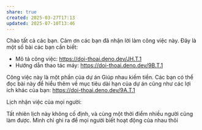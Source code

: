 ```yaml
---
share: true
created: 2025-03-27T17:13
updated: 2025-07-10T13:46
---
```

Chào tất cả các bạn. Cảm ơn các bạn đã nhận lời làm công việc này. Đây là một số bài các bạn cần biết:
- Mô tả công việc: https://doi-thoai.deno.dev/JH.T.1
- Hướng dẫn thao tác máy: https://doi-thoai.deno.dev/9B.T.1

Công việc này là một phần của dự án Giúp nhau kiếm tiền. Các bạn có thể đọc bài này để hiểu thêm về mục tiêu dài hạn của dự án cũng như các lợi ích khác của bạn: https://doi-thoai.deno.dev/9A.T.1

Lịch nhận việc của mọi người:


Tất nhiên lịch này không cố định, và cùng một thời điểm nhiều người cũng làm được. Mình chỉ ghi ra để mọi người biết hoạt động của nhau thôi
